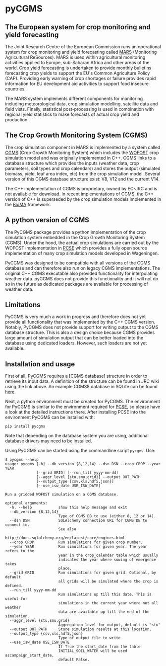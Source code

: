# pyCGMS

## The European system for crop monitoring and yield forecasting

The Joint Research Centre of the European Commission runs an operational system for
crop monitoring and yield forecasting called [MARS] (Monitoring Agricultural ReSources).
MARS is used within agricultural monitoring activities applied to Europe, sub-Saharan 
Africa and other areas of the world. Crop yield forecasting is undertaken to provide monthly 
bulletins forecasting crop yields to support the EU's Common Agriculture Policy (CAP). 
Providing early warning of crop shortages or failure provides rapid information for EU 
development aid activities to support food insecure countries.

The MARS system implements different components for monitoring including meteorological 
data, crop simulation modelling, satellite data and field vists. Finally, statistical 
post-processing is used in combination with regional yield statistics to make 
forecasts of actual crop yield and production. 

## The Crop Growth Monitoring System (CGMS)
The crop simulation component in MARS is implemented by a system called [CGMS] (Crop Growth
Monitoring System) which includes the [WOFOST] crop simulation model 
and was originally implemented in C++. CGMS links to a database structure which provides the inputs 
(weather data, crop parameters, soil types and crop calendars) and stores the output 
(simulated biomass, yield, leaf area index, etc) from the crop simulation model.
Several version of this CGMS database structure exist: V8, V12 and the current V14.

The C++ implementation of CGMS is proprietary, owned by EC-JRC and is not available for
download. In recent implementations of CGMS, the C++ version of C++ is superseded by
the crop simulation models implemented in the [BioMA] framework.

## A python version of CGMS

The PyCGMS package provides a python implementation of the crop simulation 
system embedded in the Crop Growth Monitoring System (CGMS). Under the hood,
the actual crop simulations are carried out by the WOFOST implementation in 
[PCSE] which provides a fully open source implementation of many crop simulation
models developed in Wageningen.

PyCGMS was designed to be compatible
with all versions of the CGMS database and can therefore also run on legacy CGMS
implementations. The original C++ CGMS executable also provided functionality for 
interpolating weather data. pyCGMS does not provide this functionality and it will 
not do so in the future as dedicated packages are available for processing of weather
data. 

## Limitations

PyCGMS is very much a work in progress and therefore does not yet provide all functionality
that was implemented by the C++ CGMS version. Notably, PyCGMS does not provide support for
writing output to the CGMS database structure. This is also a design choice because CGMS provides
large amount of simulation output that can be better loaded into the database using 
dedicated loaders. However, such loaders are not yet available.


## Installation and usage

First of all, PyCGMS requires a [CGMS database] structure in order to retrieve its input
data. A definition of the structure can be found in JRC wiki using the link above.
An example CGMS8 database in SQLite can be found [here].

Next, a python environment must be created for PyCGMS. The environment for PyCGMS is similar to
the environment required for [PCSE], so please have a look at the detailed instructions there.
After installing PCSE into the environment PyCGMS can be installed with:

    pip install pycgms
    
Note that depending on the database system you are using, additional database drivers may
need to be installed.

Using PyCGMS can be started using the commandline script `pycgms`. Use:


    $ pycgms --help
    usage: pycgms [-h] --db_version {8,12,14} --dsn DSN --crop CROP --year YEAR
                  [--grid GRID] [--run_till yyyy-mm-dd]
                  [--aggr_level {stu,smu,grid}] --output OUT_PATH
                  [--output_type {csv,xls,hdf5,json}]
                  [--use_isw_date USE_ISW_DATE]
    
    Run a gridded WOFOST simulation on a CGMS database.
    
    optional arguments:
      -h, --help            show this help message and exit
      --db_version {8,12,14}
                            Type of CGMS DB to use (either 8, 12 or 14).
      --dsn DSN             SQLAlchemy connection URL for CGMS DB to connect to.
                            See also
                            http://docs.sqlalchemy.org/en/latest/core/engines.html
      --crop CROP           Run simulations for given crop number.
      --year YEAR           Run simulations for given year. The year refers to the
                            year in the crop_calendar table which usually
                            indicates the year where sowing of emergence takes
                            place.
      --grid GRID           Run simulations for given grid. Optional, by default
                            all grids will be simulated where the crop is defined.
      --run_till yyyy-mm-dd
                            Run simulations up till this date. This is useful for
                            simulations in the current year where not all weather
                            data are available up till the end of the simulation.
      --aggr_level {stu,smu,grid}
                            Aggregation level for output, default is "stu"
      --output OUT_PATH     Store simulation results at this location.
      --output_type {csv,xls,hdf5,json}
                            Type of output file to write
      --use_isw_date USE_ISW_DATE
                            If True the start_date from the table
                            INITIAL_SOIL_WATER will be used ascampaign_start_date,
                            default False.

    


[CGMS]: https://www.researchgate.net/publication/262335822_CGMS_Version_80_User_Manual_and_Technical_Documentation
[BioMA]: http://bioma.jrc.ec.europa.eu/
[MARS]: https://ec.europa.eu/jrc/en/mars
[WOFOST]: https://www.sciencedirect.com/science/article/pii/S0308521X17310107
[CGMS-DB]: https://marswiki.jrc.ec.europa.eu/agri4castwiki/index.php/Appendix_5:_Database_objects
[here]: https://wageningenur4-my.sharepoint.com/:u:/g/personal/allard_dewit_wur_nl/EdwuayKW2IhOp6zCYElA0zsB3NGxcKjZc2zE_JGfVPv89Q?e=oeBjPm
[PCSE]: http://pcse.readthedocs.io 
